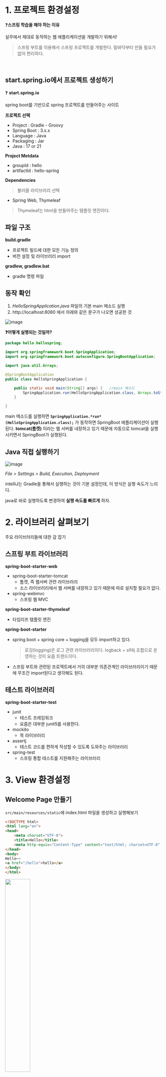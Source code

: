 # 1. 프로젝트 환경설정

❓**스프링 학습을 해야 하는 이유**

실무에서 제대로 동작하는 웹 애플리케이션을 개발하기 위해서!

> 스프링 부트를 이용해서 스프링 프로젝트를 개발한다. 밑바닥부터 만들 필요가 없어 편리하다.

<br>

## **start.spring.io에서 프로젝트 생성하기**


❓ **start.spring.io**

spring boot를 기반으로 spring 프로젝트를 만들어주는 사이트

**프로젝트 선택**

- Project : Gradle - Groovy
- Spring Boot : 3.x.x
- Language : Java
- Packaging : Jar
- Java : 17 or 21

**Project Metdata**

- groupId : hello
- artifactId : hello-spring

**Dependencies**

> 불러올 라이브러리 선택
> 
- Spring Web, Thymeleaf

> Thymeleaf는 html을 만들어주는 템플릿 엔진이다.
> 

## 파일 구조



**build.gradle**

- 프로젝트 빌드에 대한 모든 기능 정의
- 버전 설정 및 라이브러리 import

**gradlew, gradlew.bat**

- gradle 명령 파일

## 동작 확인



1. *HelloSpringApplication.java* 파일의 기본 main 메소드 실행
2. http://localhost:8080 에서 아래와 같은 문구가 나오면 성공한 것
    
![image](https://github.com/SpringSync/Spring-Introduction/assets/88030238/a62eb5ed-1964-4bd9-9e06-8eb10152522c)
    

**❓어떻게 실행되는 것일까?**

```java
package hello.hellospring;

import org.springframework.boot.SpringApplication;
import org.springframework.boot.autoconfigure.SpringBootApplication;

import java.util.Arrays;

@SpringBootApplication
public class HelloSpringApplication {

	public static void main(String[] args) {   //main 메소드
		SpringApplication.run(HelloSpringApplication.class, Arrays.toString(args));
	}

}
```

main 메소드를 실행하면 **`SpringApplication.*run*(HelloSpringApplication.class);`** 가 동작하면 SpringBoot 애플리케이션이 실행된다. **tomcat(톰캣)** 이라는 웹 서버를 내장하고 있기 때문에 자동으로 tomcat을 실행시키면서 SpringBoot가 실행된다.

## Java 직접 실행하기



![image](https://github.com/SpringSync/Spring-Introduction/assets/88030238/13514a89-07f5-4835-9e90-32df58cfad28)

*File > Settings > Build, Execution, Deployment*

intelliJ는 Gradle을 통해서 실행하는 것이 기본 설정인데, 이 방식은 실행 속도가 느리다. 

java로 바로 실행하도록 변경하여 **실행 속도를 빠르게** 하자.

# 2. 라이브러리 살펴보기

주요 라이브러리들에 대한 감 잡기

## 스프링 부트 라이브러리



**spring-boot-starter-web**

- spring-boot-starter-tomcat
    - 톰캣, 즉 웹서버 관련 라이브러리
    - 소스 라이브러리에서 웹 서버를 내장하고 있기 때문에 따로 설치할 필요가 없다.
- spring-webmvc
    - 스프링 웹 MVC
    

**spring-boot-starter-thymeleaf**

- 타임리프 템플릿 엔진

**spring-boot-starter**

- spring boot + spring core + logging을 모두 import하고 있다.
    
    > 로깅(logging)은 로그 관련 라이브러리이다. logback + slf4j 조합으로 운영하는 것이 요즘 트렌드이다.
    > 
- 스프링 부트와 관련된 프로젝트에서 거의 대부분 의존관계인 라이브러리이기 때문에 무조건 import된다고 생각해도 된다.

## 테스트 라이브러리



**spring-boot-starter-test**

- junit
    - 테스트 프레임워크
    - 요즘은 대부분 junit5를 사용한다.
- mockito
    - 목 라이브러리
- assertj
    - 테스트 코드를 편하게 작성할 수 있도록 도와주는 라이브러리
- spring-test
    - 스프링 통합 테스트를 지원해주는 라이브러리

# 3. View 환경설정

## Welcome Page 만들기



`src/main/resources/static`에 index.html 파일을 생성하고 실행해보기

```html
<!DOCTYPE html>
<html lang="en">
<head>
    <meta charset="UTF-8">
    <title>Hello</title>
    <meta http-equiv="Content-Type" content="text/html; charset=UTF-8" />
</head>
<body>
Hello~~
<a href="/hello">hello</a>
</body>
</html>
```

<img src="https://github.com/SpringSync/Spring-Introduction/assets/88030238/2ba8f1f0-9c6c-4a53-9057-7009591c70bb" width="40%" />

## 동적으로 실행되게 해보기



```java
package hello.hellospring.controller;

import org.springframework.stereotype.Controller;
import org.springframework.ui.Model;
import org.springframework.web.bind.annotation.GetMapping;

@Controller
public class HelloController {
    @GetMapping("hello")
    public String hello(Model model){
        model.addAttribute("data","hello~~");
        return "hello";
    }
}
```

- 웹 어플리케이션에서 `/hello` 가 들어오면 *HelloController* 컨트롤러에 있는 *hello* 메소드가 호출된다.
- `Model` : model, view, controller의 그 model을 의미한다.
- `@GetMapping` : Get 방식을 의미한다. (get, post 방식의 그 get)
- `model.addAttribute("data","hello~~");`
    - addAttribute는 key,value 형태
    - key는 *data*, value는 *hello~~*이다.
    - view 코드에서는 key값으로 지정한 이름으로 value를 호출한다.
- 
- `return "hello";` : *hello.html*을 렌더링하라는 의미이다.
    - 스프링 부트는, 해당 코드가 실행되면 `resources/templates/hello.html`을 찾아서 렌더링하도록 세팅되어 있다.
    

```html
<!DOCTYPE html>
<html xmlns:th="http://www.thymeleaf.org"><head>
  <title>Hello</title>
  <meta http-equiv="Content-Type" content="text/html; charset=UTF-8" />
</head>
<body>
<p th:text="'안녕하세요. ' + ${data}" >안녕하세요. 손님</p>
</body>
</html>
```

- th : thymeleaf를 의미
- **`${data}`** : HelloController.java에 있는`model.addAttribute("data", "hello~~")` 의 “hello~~”가 삽입된다.

## 동작 과정 이해하기

![image](https://github.com/SpringSync/Spring-Introduction/assets/88030238/9ba13c6d-acf4-4fc7-947f-6e2e74c42159)

- 컨트롤러에서 문자를 return하면 viewResolver가 화면을 찾아서 처리한다.
- 스프링 부트 템플릿 엔진은 기본적으로 viewName 매핑이 된다.
    - viewName 매핑 : resources:templates + {viewName} + .html
